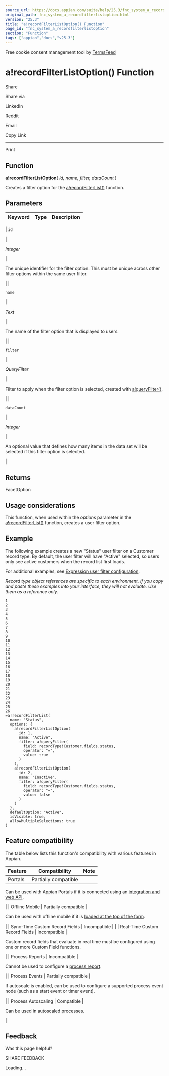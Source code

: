 ```yaml
---
source_url: https://docs.appian.com/suite/help/25.3/fnc_system_a_recordfilterlistoption.html
original_path: fnc_system_a_recordfilterlistoption.html
version: "25.3"
title: "a!recordFilterListOption() Function"
page_id: "fnc_system_a_recordfilterlistoption"
section: "Function"
tags: ["appian","docs","v25.3"]
---
```



Free cookie consent management tool by [TermsFeed](https://www.termsfeed.com/)

# a!recordFilterListOption() Function

Share

Share via

LinkedIn

Reddit

Email

Copy Link

* * *

Print

## Function

**a!recordFilterListOption**( _id, name, filter, dataCount_ )

Creates a filter option for the [a!recordFilterList()](fnc_system_a_recordfilterlist.html) function.

## Parameters

| Keyword | Type | Description |
| --- | --- | --- |
|
`id`

 |

_Integer_

 |

The unique identifier for the filter option. This must be unique across other filter options within the same user filter.

 |
|

`name`

 |

_Text_

 |

The name of the filter option that is displayed to users.

 |
|

`filter`

 |

_QueryFilter_

 |

Filter to apply when the filter option is selected, created with [a!queryFilter()](fnc_system_a_queryfilter.html).

 |
|

`dataCount`

 |

_Integer_

 |

An optional value that defines how many items in the data set will be selected if this filter option is selected.

 |

## Returns

FacetOption

## Usage considerations

This function, when used within the _options_ parameter in the [a!recordFilterList()](fnc_system_a_recordfilterlist.html) function, creates a user filter option.

## Example

The following example creates a new "Status" user filter on a Customer record type. By default, the user filter will have "Active" selected, so users only see active customers when the record list first loads.

For additional examples, see [Expression user filter configuration](filter-the-record-list.html#expression-user-filter-configuration).

_Record type object references are specific to each environment. If you copy and paste these examples into your interface, they will not evaluate. Use them as a reference only._

```
1
2
3
4
5
6
7
8
9
10
11
12
13
14
15
16
17
18
19
20
21
22
23
24
25
26
=a!recordFilterList(
  name: "Status",
  options: {
    a!recordFilterListOption(
      id: 1,
      name: "Active",
      filter: a!queryFilter(
        field: recordType!Customer.fields.status,
        operator: "=",
        value: true
      )
    ),
    a!recordFilterListOption(
      id: 2,
      name: "Inactive",
      filter: a!queryFilter(
        field: recordType!Customer.fields.status,
        operator: "=",
        value: false
      )
    )
  },
  defaultOption: "Active",
  isVisible: true,
  allowMultipleSelections: true
)
```

## Feature compatibility

The table below lists this function's compatibility with various features in Appian.

| Feature | Compatibility | Note |
| --- | --- | --- |
| Portals | Partially compatible |
Can be used with Appian Portals if it is connected using an [integration and web API](portals-design.html#using-partially-compatible-functions-and-objects-in-a-portal).

 |
| Offline Mobile | Partially compatible |

Can be used with offline mobile if it is [loaded at the top of the form](offline-mobile-design-best-practices.html#working-with-partially-compatible-functions).

 |
| Sync-Time Custom Record Fields | Incompatible |  |
| Real-Time Custom Record Fields | Incompatible |

Custom record fields that evaluate in real time must be configured using one or more Custom Field functions.

 |
| Process Reports | Incompatible |

Cannot be used to configure a [process report](Process_Reports.html).

 |
| Process Events | Partially compatible |

If autoscale is enabled, can be used to configure a supported process event node (such as a start event or timer event).

 |
| Process Autoscaling | Compatible |

Can be used in autoscaled processes.

 |

## Feedback

Was this page helpful?

SHARE FEEDBACK

Loading...